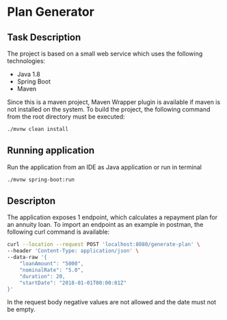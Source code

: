 # Plan Generator

## Task Description
The project is based on a small web service which uses the following technologies:

* Java 1.8
* Spring Boot
* Maven

Since this is a maven project, Maven Wrapper plugin is available if maven is not installed on the system. 
To build the project, the following command from the root  directory must be executed:
```bash
./mvnw clean install
```

## Running application
Run the application from an IDE as Java application or run in terminal 

```sh
./mvnw spring-boot:run
```

## Descripton 
The application exposes 1 endpoint, which calculates a repayment plan for an annuity loan. 
To import an endpoint as an example in postman, the following curl command is available:
```sh
curl --location --request POST 'localhost:8080/generate-plan' \
--header 'Content-Type: application/json' \
--data-raw '{
    "loanAmount": "5000",
    "nominalRate": "5.0",
    "duration": 20,
    "startDate": "2018-01-01T00:00:01Z"
}'
```

In the request body negative values are not allowed and the date must not be empty.
